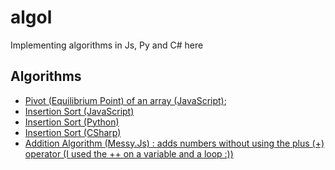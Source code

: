 # algol

Implementing algorithms in Js, Py and C# here

## Algorithms

* [Pivot (Equilibrium Point) of an array (JavaScript)](arraypivot.js);
* [Insertion Sort (JavaScript)](insertion_sort.js)
* [Insertion Sort (Python)](insertion_sort.py)
* [Insertion Sort (CSharp)](InsertionSort.cs)
* [Addition Algorithm (Messy.Js) : adds numbers without using the plus (+) operator (I used the ++ on a variable and a loop :))](addition.js)